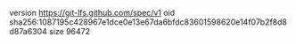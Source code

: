 version https://git-lfs.github.com/spec/v1
oid sha256:1087195c428967e1dce0e13e67da6bfdc83601598620e14f07b2f8d8d87a6304
size 96472

